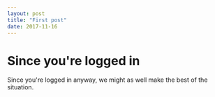 ```yaml
---
layout: post
title: "First post"
date: 2017-11-16
---
```


# Since you're logged in

Since you're logged in anyway, we might as well make the best of the situation.
